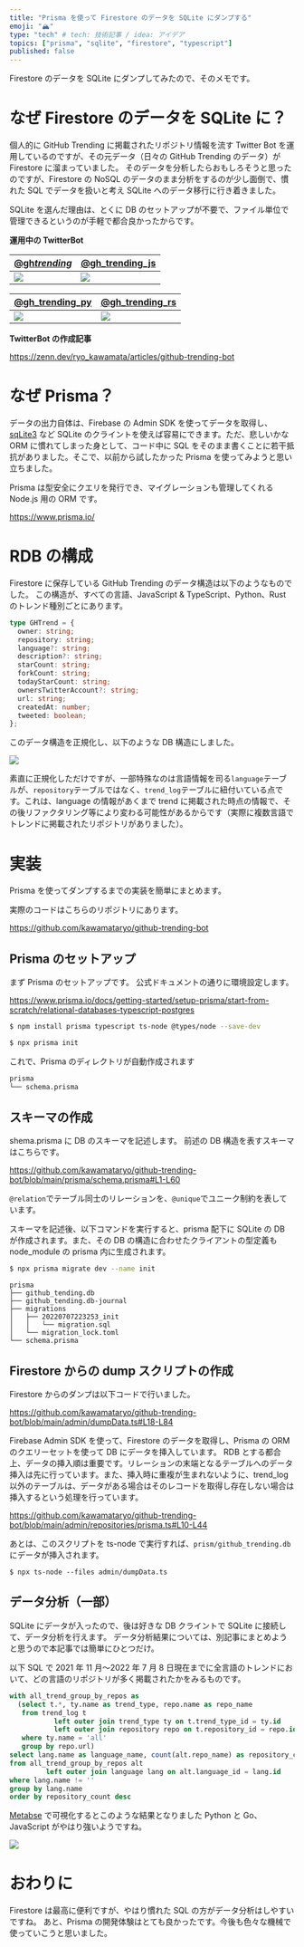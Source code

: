 ```yaml
---
title: "Prisma を使って Firestore のデータを SQLite にダンプする"
emoji: "🏔️"
type: "tech" # tech: 技術記事 / idea: アイデア
topics: ["prisma", "sqlite", "firestore", "typescript"]
published: false
---
```


Firestore のデータを SQLite にダンプしてみたので、そのメモです。

# なぜ Firestore のデータを SQLite に？

個人的に GitHub Trending に掲載されたリポジトリ情報を流す Twitter Bot を運用しているのですが、その元データ（日々の GitHub Trending のデータ）が Firestore に溜まっていました。
そのデータを分析したらおもしろそうと思ったのですが、Firestore の NoSQL のデータのまま分析をするのが少し面倒で、慣れた SQL でデータを扱いと考え SQLite へのデータ移行に行き着きました。

SQLite を選んだ理由は、とくに DB のセットアップが不要で、ファイル単位で管理できるというのが手軽で都合良かったからです。

**運用中の TwitterBot**

| [@gh*trending*](https://twitter.com/gh_trending_)                                                          | [@gh_trending_js](https://twitter.com/gh_trending_js)                                                      |
| ---------------------------------------------------------------------------------------------------------- | ---------------------------------------------------------------------------------------------------------- |
| ![](https://user-images.githubusercontent.com/11070996/132124873-b698f5ee-5f7f-4d71-93bb-fd52763c7603.png) | ![](https://user-images.githubusercontent.com/11070996/132124876-5f8ba485-231c-4008-8fe3-e628e4b547b9.png) |

| [@gh_trending_py](https://twitter.com/gh_trending_py)         | [@gh_trending_rs](https://twitter.com/gh_trending_rs)         |
| ------------------------------------------------------------- | ------------------------------------------------------------- |
| ![](https://i.gyazo.com/4f76a7358a0822d3219a51b8c14962ad.png) | ![](https://i.gyazo.com/42b4a9e35cb6f51fdd8c089c44543b96.png) |

**TwitterBot の作成記事**

https://zenn.dev/ryo_kawamata/articles/github-trending-bot

# なぜ Prisma？

データの出力自体は、Firebase の Admin SDK を使ってデータを取得し、[sqLite3](https://www.npmjs.com/package/sqlite3#installing) など SQLite のクライントを使えば容易にできます。ただ、悲しいかな ORM に慣れてしまった身として、コード中に SQL をそのまま書くことに若干抵抗がありました。そこで、以前から試したかった Prisma を使ってみようと思い立ちました。

Prisma は型安全にクエリを発行でき、マイグレーションも管理してくれる Node.js 用の ORM です。

https://www.prisma.io/

# RDB の構成

Firestore に保存している GitHub Trending のデータ構造は以下のようなものでした。
この構造が、すべての言語、JavaScript & TypeScript、Python、Rust のトレンド種別ごとにあります。

```ts
type GHTrend = {
  owner: string;
  repository: string;
  language?: string;
  description?: string;
  starCount: string;
  forkCount: string;
  todayStarCount: string;
  ownersTwitterAccount?: string;
  url: string;
  createdAt: number;
  tweeted: boolean;
};
```

このデータ構造を正規化し、以下のような DB 構造にしました。

![](https://i.gyazo.com/9cf694eb762d495b783cdacbb09b2c6f.png)

素直に正規化しただけですが、一部特殊なのは言語情報を司る`language`テーブルが、`repository`テーブルではなく、`trend_log`テーブルに紐付いている点です。これは、language の情報があくまで trend に掲載された時点の情報で、その後リファクタリング等により変わる可能性があるからです（実際に複数言語でトレンドに掲載されたリポジトリがありました）。

# 実装

Prisma を使ってダンプするまでの実装を簡単にまとめます。

実際のコードはこちらのリポジトリにあります。

https://github.com/kawamataryo/github-trending-bot

## Prisma のセットアップ

まず Prisma のセットアップです。
公式ドキュメントの通りに環境設定します。

https://www.prisma.io/docs/getting-started/setup-prisma/start-from-scratch/relational-databases-typescript-postgres

```bash
$ npm install prisma typescript ts-node @types/node --save-dev
```

```bash
$ npx prisma init
```

これで、Prisma のディレクトリが自動作成されます

```bash
prisma
└── schema.prisma
```

## スキーマの作成

shema.prisma に DB のスキーマを記述します。
前述の DB 構造を表すスキーマはこちらです。

https://github.com/kawamataryo/github-trending-bot/blob/main/prisma/schema.prisma#L1-L60

`@relation`でテーブル同士のリレーションを、`@unique`でユニーク制約を表しています。

スキーマを記述後、以下コマンドを実行すると、prisma 配下に SQLite の DB が作成されます。また、その DB の構造に合わせたクライアントの型定義も node_module の prisma 内に生成されます。

```bash
$ npx prisma migrate dev --name init
```

```
prisma
├── github_tending.db
├── github_tending.db-journal
├── migrations
│   ├── 20220707223253_init
│   │   └── migration.sql
│   └── migration_lock.toml
└── schema.prisma
```

## Firestore からの dump スクリプトの作成

Firestore からのダンプは以下コードで行いました。

https://github.com/kawamataryo/github-trending-bot/blob/main/admin/dumpData.ts#L18-L84

Firebase Admin SDK を使って、Firestore のデータを取得し、Prisma の ORM のクエリーセットを使って DB にデータを挿入しています。
RDB とする都合上、データの挿入順は重要です。リレーションの末端となるテーブルへのデータ挿入は先に行っています。また、挿入時に重複が生まれないように、trend_log 以外のテーブルは、データがある場合はそのレコードを取得し存在しない場合は挿入するという処理を行っています。

https://github.com/kawamataryo/github-trending-bot/blob/main/admin/repositories/prisma.ts#L10-L44

あとは、このスクリプトを ts-node で実行すれば、`prism/github_trending.db` にデータが挿入されます。

```
$ npx ts-node --files admin/dumpData.ts
```

## データ分析（一部）

SQLite にデータが入ったので、後は好きな DB クライントで SQLite に接続して、データ分析を行えます。
データ分析結果については、別記事にまとめようと思うので本記事では簡単にひとつだけ。

以下 SQL で 2021 年 11 月〜2022 年 7 月 8 日現在までに全言語のトレンドにおいて、どの言語のリポジトリが多く掲載されたかをみるものです。

```sql
with all_trend_group_by_repos as
  (select t.*, ty.name as trend_type, repo.name as repo_name
   from trend_log t
           left outer join trend_type ty on t.trend_type_id = ty.id
           left outer join repository repo on t.repository_id = repo.id
   where ty.name = 'all'
   group by repo.url)
select lang.name as language_name, count(alt.repo_name) as repository_count
from all_trend_group_by_repos alt
         left outer join language lang on alt.language_id = lang.id
where lang.name != ''
group by lang.name
order by repository_count desc
```

[Metabse](https://www.metabase.com/) で可視化するとこのような結果となりました
Python と Go、JavaScript がやはり強いようですね。

![](https://i.gyazo.com/e5b72c5131e234c3d188791edff65d44.png)

# おわりに

Firestore は最高に便利ですが、やはり慣れた SQL の方がデータ分析はしやすいですね。
あと、Prisma の開発体験はとても良かったです。今後も色々な機械で使っていこうと思いました。
